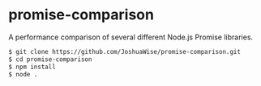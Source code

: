 # promise-comparison
A performance comparison of several different Node.js Promise libraries.

```bash
$ git clone https://github.com/JoshuaWise/promise-comparison.git
$ cd promise-comparison
$ npm install
$ node .
```

